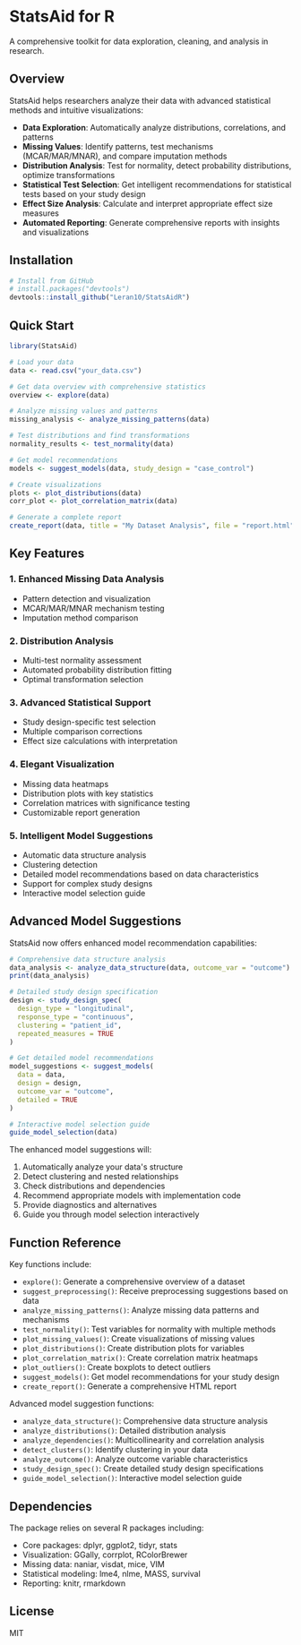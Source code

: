 # StatsAid for R

A comprehensive toolkit for data exploration, cleaning, and analysis in research.

## Overview

StatsAid helps researchers analyze their data with advanced statistical methods and intuitive visualizations:

- **Data Exploration**: Automatically analyze distributions, correlations, and patterns
- **Missing Values**: Identify patterns, test mechanisms (MCAR/MAR/MNAR), and compare imputation methods
- **Distribution Analysis**: Test for normality, detect probability distributions, optimize transformations
- **Statistical Test Selection**: Get intelligent recommendations for statistical tests based on your study design
- **Effect Size Analysis**: Calculate and interpret appropriate effect size measures
- **Automated Reporting**: Generate comprehensive reports with insights and visualizations

## Installation

```r
# Install from GitHub
# install.packages("devtools")
devtools::install_github("Leran10/StatsAidR")
```

## Quick Start

```r
library(StatsAid)

# Load your data
data <- read.csv("your_data.csv")

# Get data overview with comprehensive statistics
overview <- explore(data)

# Analyze missing values and patterns
missing_analysis <- analyze_missing_patterns(data)

# Test distributions and find transformations
normality_results <- test_normality(data)

# Get model recommendations
models <- suggest_models(data, study_design = "case_control")

# Create visualizations
plots <- plot_distributions(data)
corr_plot <- plot_correlation_matrix(data)

# Generate a complete report
create_report(data, title = "My Dataset Analysis", file = "report.html")
```

## Key Features

### 1. Enhanced Missing Data Analysis
- Pattern detection and visualization
- MCAR/MAR/MNAR mechanism testing
- Imputation method comparison

### 2. Distribution Analysis
- Multi-test normality assessment
- Automated probability distribution fitting
- Optimal transformation selection

### 3. Advanced Statistical Support
- Study design-specific test selection
- Multiple comparison corrections
- Effect size calculations with interpretation

### 4. Elegant Visualization
- Missing data heatmaps
- Distribution plots with key statistics
- Correlation matrices with significance testing
- Customizable report generation

### 5. Intelligent Model Suggestions
- Automatic data structure analysis
- Clustering detection
- Detailed model recommendations based on data characteristics
- Support for complex study designs
- Interactive model selection guide

## Advanced Model Suggestions

StatsAid now offers enhanced model recommendation capabilities:

```r
# Comprehensive data structure analysis
data_analysis <- analyze_data_structure(data, outcome_var = "outcome")
print(data_analysis)

# Detailed study design specification
design <- study_design_spec(
  design_type = "longitudinal",
  response_type = "continuous",
  clustering = "patient_id",
  repeated_measures = TRUE
)

# Get detailed model recommendations
model_suggestions <- suggest_models(
  data = data,
  design = design,
  outcome_var = "outcome",
  detailed = TRUE
)

# Interactive model selection guide
guide_model_selection(data)
```

The enhanced model suggestions will:

1. Automatically analyze your data's structure
2. Detect clustering and nested relationships
3. Check distributions and dependencies
4. Recommend appropriate models with implementation code
5. Provide diagnostics and alternatives
6. Guide you through model selection interactively

## Function Reference

Key functions include:

- `explore()`: Generate a comprehensive overview of a dataset
- `suggest_preprocessing()`: Receive preprocessing suggestions based on data
- `analyze_missing_patterns()`: Analyze missing data patterns and mechanisms
- `test_normality()`: Test variables for normality with multiple methods
- `plot_missing_values()`: Create visualizations of missing values
- `plot_distributions()`: Create distribution plots for variables
- `plot_correlation_matrix()`: Create correlation matrix heatmaps
- `plot_outliers()`: Create boxplots to detect outliers
- `suggest_models()`: Get model recommendations for your study design
- `create_report()`: Generate a comprehensive HTML report

Advanced model suggestion functions:

- `analyze_data_structure()`: Comprehensive data structure analysis
- `analyze_distributions()`: Detailed distribution analysis
- `analyze_dependencies()`: Multicollinearity and correlation analysis
- `detect_clusters()`: Identify clustering in your data
- `analyze_outcome()`: Analyze outcome variable characteristics
- `study_design_spec()`: Create detailed study design specifications
- `guide_model_selection()`: Interactive model selection guide

## Dependencies

The package relies on several R packages including:

- Core packages: dplyr, ggplot2, tidyr, stats
- Visualization: GGally, corrplot, RColorBrewer
- Missing data: naniar, visdat, mice, VIM
- Statistical modeling: lme4, nlme, MASS, survival
- Reporting: knitr, rmarkdown

## License

MIT